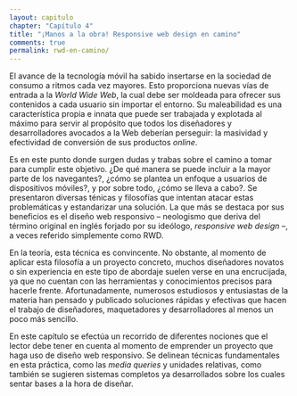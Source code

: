 ```yaml
---
layout: capitulo
chapter: "Capítulo 4"
title: "¡Manos a la obra! Responsive web design en camino"
comments: true
permalink: rwd-en-camino/
---
```


El avance de la tecnología móvil ha sabido insertarse en la sociedad de consumo a ritmos cada vez mayores. Esto proporciona nuevas vías de entrada a la _World Wide Web_, la cual debe ser moldeada para ofrecer sus contenidos a cada usuario sin importar el entorno. Su maleabilidad es una característica propia e innata que puede ser trabajada y explotada al máximo para servir al propósito que todos los diseñadores y desarrolladores avocados a la Web deberían perseguir: la masividad y efectividad de conversión de sus productos _online_.

Es en este punto donde surgen dudas y trabas sobre el camino a tomar para cumplir este objetivo. ¿De qué manera se puede incluir a la mayor parte de los navegantes?, ¿cómo se plantea un enfoque a usuarios de dispositivos móviles?, y por sobre todo, ¿cómo se lleva a cabo?. Se presentaron diversas ténicas y filosofías que intentan atacar estas problemáticas y estandarizar una solución. La que más se destaca por sus beneficios es el diseño web responsivo – neologismo que deriva del término original en inglés forjado por su ideólogo, _responsive web design_ –, a veces referido simplemente como RWD.

En la teoría, esta técnica es convincente. No obstante, al momento de aplicar esta filosofía a un proyecto concreto, muchos diseñadores novatos o sin experiencia en este tipo de abordaje suelen verse en una encrucijada, ya que no cuentan con las herramientas y conocimientos precisos para hacerle frente. Afortunadamente, numerosos estudiosos y entusiastas de la materia han pensado y publicado soluciones rápidas y efectivas que hacen el trabajo de diseñadores, maquetadores y desarrolladores al menos un poco más sencillo.

En este capítulo se efectúa un recorrido de diferentes nociones que el lector debe tener en cuenta al momento de emprender un proyecto que haga uso de diseño web responsivo. Se delinean técnicas fundamentales en esta práctica, como las _media queries_ y unidades relativas, como también se sugieren sistemas completos ya desarrollados sobre los cuales sentar bases a la hora de diseñar.
